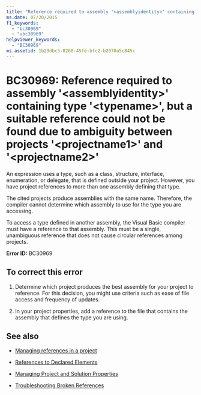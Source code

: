 ```yaml
---
title: "Reference required to assembly '<assemblyidentity>' containing type '<typename>', but a suitable reference could not be found due to ambiguity between projects '<projectname1>' and '<projectname2>'"
ms.date: 07/20/2015
f1_keywords:
  - "bc30969"
  - "vbc30969"
helpviewer_keywords:
  - "BC30969"
ms.assetid: 1b29dbc5-8268-45fe-bfc2-b2070a5c845c
---
```

# BC30969: Reference required to assembly '\<assemblyidentity>' containing type '\<typename>', but a suitable reference could not be found due to ambiguity between projects '\<projectname1>' and '\<projectname2>'

An expression uses a type, such as a class, structure, interface, enumeration, or delegate, that is defined outside your project. However, you have project references to more than one assembly defining that type.

 The cited projects produce assemblies with the same name. Therefore, the compiler cannot determine which assembly to use for the type you are accessing.

 To access a type defined in another assembly, the Visual Basic compiler must have a reference to that assembly. This must be a single, unambiguous reference that does not cause circular references among projects.

 **Error ID:** BC30969

## To correct this error

1. Determine which project produces the best assembly for your project to reference. For this decision, you might use criteria such as ease of file access and frequency of updates.

2. In your project properties, add a reference to the file that contains the assembly that defines the type you are using.

## See also

- [Managing references in a project](/visualstudio/ide/managing-references-in-a-project)
- [References to Declared Elements](../../programming-guide/language-features/declared-elements/references-to-declared-elements.md)

- [Managing Project and Solution Properties](/visualstudio/ide/managing-project-and-solution-properties)
- [Troubleshooting Broken References](/visualstudio/ide/troubleshooting-broken-references)
